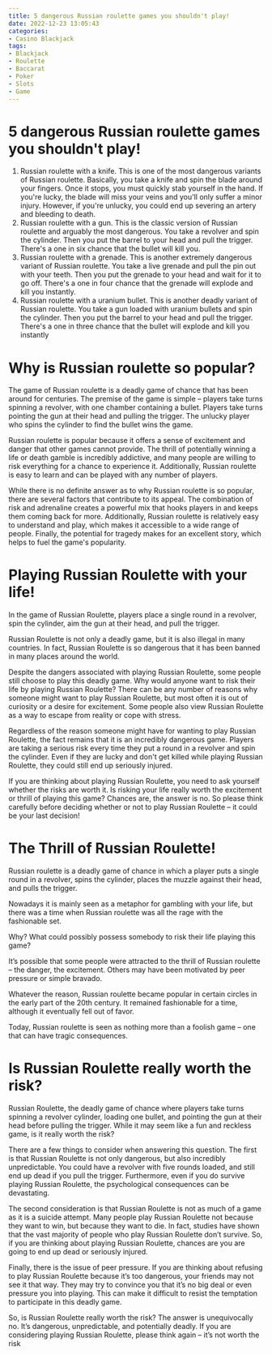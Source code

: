```yaml
---
title: 5 dangerous Russian roulette games you shouldn't play!
date: 2022-12-23 13:05:43
categories:
- Casino Blackjack
tags:
- Blackjack
- Roulette
- Baccarat
- Poker
- Slots
- Game
---
```



#  5 dangerous Russian roulette games you shouldn't play!

1. Russian roulette with a knife.
This is one of the most dangerous variants of Russian roulette. Basically, you take a knife and spin the blade around your fingers. Once it stops, you must quickly stab yourself in the hand. If you're lucky, the blade will miss your veins and you'll only suffer a minor injury. However, if you're unlucky, you could end up severing an artery and bleeding to death.
2. Russian roulette with a gun.
This is the classic version of Russian roulette and arguably the most dangerous. You take a revolver and spin the cylinder. Then you put the barrel to your head and pull the trigger. There's a one in six chance that the bullet will kill you.
3. Russian roulette with a grenade.
This is another extremely dangerous variant of Russian roulette. You take a live grenade and pull the pin out with your teeth. Then you put the grenade to your head and wait for it to go off. There's a one in four chance that the grenade will explode and kill you instantly.
4. Russian roulette with a uranium bullet.
This is another deadly variant of Russian roulette. You take a gun loaded with uranium bullets and spin the cylinder. Then you put the barrel to your head and pull the trigger. There's a one in three chance that the bullet will explode and kill you instantly

#  Why is Russian roulette so popular?

The game of Russian roulette is a deadly game of chance that has been around for centuries. The premise of the game is simple – players take turns spinning a revolver, with one chamber containing a bullet. Players take turns pointing the gun at their head and pulling the trigger. The unlucky player who spins the cylinder to find the bullet wins the game.

Russian roulette is popular because it offers a sense of excitement and danger that other games cannot provide. The thrill of potentially winning a life or death gamble is incredibly addictive, and many people are willing to risk everything for a chance to experience it. Additionally, Russian roulette is easy to learn and can be played with any number of players.

While there is no definite answer as to why Russian roulette is so popular, there are several factors that contribute to its appeal. The combination of risk and adrenaline creates a powerful mix that hooks players in and keeps them coming back for more. Additionally, Russian roulette is relatively easy to understand and play, which makes it accessible to a wide range of people. Finally, the potential for tragedy makes for an excellent story, which helps to fuel the game's popularity.

#  Playing Russian Roulette with your life!

In the game of Russian Roulette, players place a single round in a revolver, spin the cylinder, aim the gun at their head, and pull the trigger.

Russian Roulette is not only a deadly game, but it is also illegal in many countries. In fact, Russian Roulette is so dangerous that it has been banned in many places around the world.

Despite the dangers associated with playing Russian Roulette, some people still choose to play this deadly game. Why would anyone want to risk their life by playing Russian Roulette? There can be any number of reasons why someone might want to play Russian Roulette, but most often it is out of curiosity or a desire for excitement. Some people also view Russian Roulette as a way to escape from reality or cope with stress.

Regardless of the reason someone might have for wanting to play Russian Roulette, the fact remains that it is an incredibly dangerous game. Players are taking a serious risk every time they put a round in a revolver and spin the cylinder. Even if they are lucky and don't get killed while playing Russian Roulette, they could still end up seriously injured.

If you are thinking about playing Russian Roulette, you need to ask yourself whether the risks are worth it. Is risking your life really worth the excitement or thrill of playing this game? Chances are, the answer is no. So please think carefully before deciding whether or not to play Russian Roulette – it could be your last decision!

#  The Thrill of Russian Roulette!

Russian roulette is a deadly game of chance in which a player puts a single round in a revolver, spins the cylinder, places the muzzle against their head, and pulls the trigger.

Nowadays it is mainly seen as a metaphor for gambling with your life, but there was a time when Russian roulette was all the rage with the fashionable set.

Why? What could possibly possess somebody to risk their life playing this game?

It’s possible that some people were attracted to the thrill of Russian roulette – the danger, the excitement. Others may have been motivated by peer pressure or simple bravado.

Whatever the reason, Russian roulette became popular in certain circles in the early part of the 20th century. It remained fashionable for a time, although it eventually fell out of favor.

Today, Russian roulette is seen as nothing more than a foolish game – one that can have tragic consequences.

#  Is Russian Roulette really worth the risk?

Russian Roulette, the deadly game of chance where players take turns spinning a revolver cylinder, loading one bullet, and pointing the gun at their head before pulling the trigger. While it may seem like a fun and reckless game, is it really worth the risk?

There are a few things to consider when answering this question. The first is that Russian Roulette is not only dangerous, but also incredibly unpredictable. You could have a revolver with five rounds loaded, and still end up dead if you pull the trigger. Furthermore, even if you do survive playing Russian Roulette, the psychological consequences can be devastating.

The second consideration is that Russian Roulette is not as much of a game as it is a suicide attempt. Many people play Russian Roulette not because they want to win, but because they want to die. In fact, studies have shown that the vast majority of people who play Russian Roulette don’t survive. So, if you are thinking about playing Russian Roulette, chances are you are going to end up dead or seriously injured.

Finally, there is the issue of peer pressure. If you are thinking about refusing to play Russian Roulette because it’s too dangerous, your friends may not see it that way. They may try to convince you that it’s no big deal or even pressure you into playing. This can make it difficult to resist the temptation to participate in this deadly game.

So, is Russian Roulette really worth the risk? The answer is unequivocally no. It’s dangerous, unpredictable, and potentially deadly. If you are considering playing Russian Roulette, please think again – it’s not worth the risk